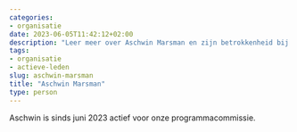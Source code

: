 ```yaml
---
categories:
- organisatie
date: 2023-06-05T11:42:12+02:00
description: "Leer meer over Aschwin Marsman en zijn betrokkenheid bij de NLUUG, de vereniging van open systemen en open standaarden"
tags:
- organisatie
- actieve-leden
slug: aschwin-marsman
title: "Aschwin Marsman"
type: person
---
```


Aschwin is sinds juni 2023 actief voor onze programmacommissie.

